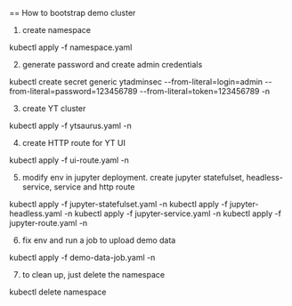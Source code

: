 == How to bootstrap demo cluster

1. create namespace 

kubectl apply -f namespace.yaml

2. generate password and create admin credentials

kubectl create secret generic ytadminsec --from-literal=login=admin --from-literal=password=123456789 --from-literal=token=123456789  -n <namespace> 

3. create YT cluster

kubectl apply -f ytsaurus.yaml -n <namespace> 

4. create HTTP route for YT UI

kubectl apply -f ui-route.yaml -n <namespace>


5. modify env in jupyter deployment. create jupyter statefulset, headless-service, service and http route

kubectl apply -f jupyter-statefulset.yaml -n <namespace> 
kubectl apply -f jupyter-headless.yaml -n <namespace> 
kubectl apply -f jupyter-service.yaml -n <namespace> 
kubectl apply -f jupyter-route.yaml -n <namespace> 

6. fix env and run a job to upload demo data

kubectl apply -f demo-data-job.yaml -n <namespace> 

7. to clean up, just delete the namespace

kubectl delete namespace <namespace>

